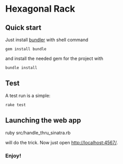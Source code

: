 Hexagonal Rack
==============


## Quick start

Just install  [bundler](http://bundler.io/) with shell command

    gem install bundle

and install the needed gem for the project with

    bundle install

## Test
A test run is a simple:

    rake test

## Launching the web app

  ruby src/handle_thru_sinatra.rb

will do the trick. Now just open [http://localhost:4567/](http://localhost:4567/).

### Enjoy!
